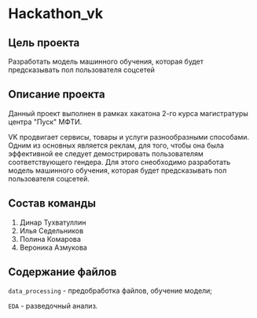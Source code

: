 # Hackathon_vk

## Цель проекта
Разработать модель машинного обучения, которая будет предсказывать пол пользователя соцсетей

## Описание проекта
Данный проект выполнен в рамках хакатона 2-го курса магистратуры центра "Пуск" МФТИ.

VK продвигает сервисы, товары и услуги разнообразными способами. Одним из основных является реклам, для того, чтобы она была эффективной ее следует демострировать пользователям соответствующего гендера. Для этого снеобходимо разработать модель машинного обучения, которая будет предсказывать пол пользователя соцсетей.

## Состав команды
1. Динар Тухватуллин
2. Илья Седельников
3. Полина Комарова
4. Вероника Азмукова

## Содержание файлов
`data_processing` - предобработка файлов, обучение модели;

`EDA` - разведочный анализ.

